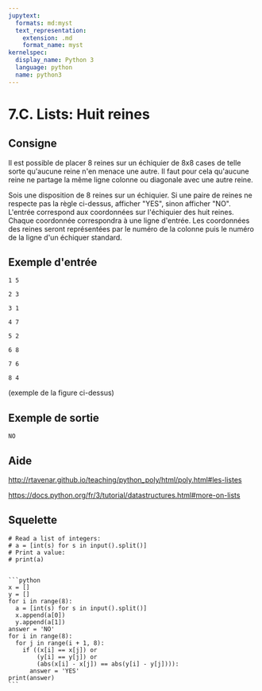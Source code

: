 ```yaml
---
jupytext:
  formats: md:myst
  text_representation:
    extension: .md
    format_name: myst
kernelspec:
  display_name: Python 3
  language: python
  name: python3
---
```


# 7.C. Lists: Huit reines

## Consigne

Il est possible de placer 8 reines sur un échiquier de 8x8 cases de telle sorte qu'aucune reine n'en menace une autre. Il faut pour cela qu'aucune reine ne partage la même ligne colonne ou diagonale avec une autre reine.


Sois une disposition de 8 reines sur un échiquier. Si une paire de reines ne respecte pas la règle ci-dessus, afficher "YES", sinon afficher "NO". L'entrée correspond aux coordonnées sur l'échiquier des huit reines. Chaque coordonnée correspondra à une ligne d'entrée. Les coordonnées des reines seront représentées par le numéro de la colonne puis le numéro de la ligne d'un échiquer standard.






## Exemple d'entrée

```
1 5
```

```
2 3
```

```
3 1
```

```
4 7
```

```
5 2
```

```
6 8
```

```
7 6
```

```
8 4
```

(exemple de la figure ci-dessus)

## Exemple de sortie

```
NO
```

## Aide

http://rtavenar.github.io/teaching/python_poly/html/poly.html#les-listes

https://docs.python.org/fr/3/tutorial/datastructures.html#more-on-lists

## Squelette

```{code-cell} python
# Read a list of integers:
# a = [int(s) for s in input().split()]
# Print a value:
# print(a)
```

````{dropdown} Proposition de solution

```python
x = []
y = []
for i in range(8):
  a = [int(s) for s in input().split()]
  x.append(a[0])
  y.append(a[1])
answer = 'NO'
for i in range(8):
  for j in range(i + 1, 8):
    if ((x[i] == x[j]) or
        (y[i] == y[j]) or
        (abs(x[i] - x[j]) == abs(y[i] - y[j]))):
      answer = 'YES'
print(answer)
```
````
